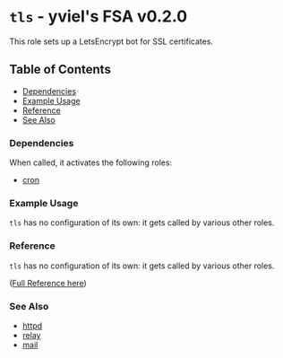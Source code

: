 # `tls` - yviel's FSA v0.2.0
This role sets up a LetsEncrypt bot for SSL certificates.

## Table of Contents
 - [Dependencies](#dependencies)
 - [Example Usage](#example-usage)
 - [Reference](#reference)
 - [See Also](#see-also)

### Dependencies
When called, it activates the following roles:
 - [cron](../cron)

### Example Usage
`tls` has no configuration of its own: it gets called by various other roles.

### Reference
`tls` has no configuration of its own: it gets called by various other roles.

([Full Reference here](docs/REFERENCE.md))

### See Also
 - [httpd](../httpd)
 - [relay](../relay)
 - [mail](../mail)
